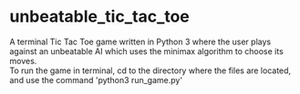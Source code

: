 # unbeatable_tic_tac_toe
A terminal Tic Tac Toe game written in Python 3 where the user plays against an unbeatable AI which uses the minimax algorithm to choose its moves. <br />
To run the game in terminal, cd to the directory where the files are located, and use the command 'python3 run_game.py'

